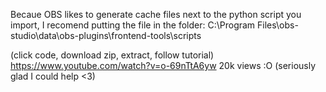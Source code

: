 Becaue OBS likes to generate cache files next to the python script you import, I recomend putting the file in the folder: C:\Program Files\obs-studio\data\obs-plugins\frontend-tools\scripts

(click code, download zip, extract, follow tutorial)
https://www.youtube.com/watch?v=o-69nTtA6yw
20k views :O (seriously glad I could help <3)
